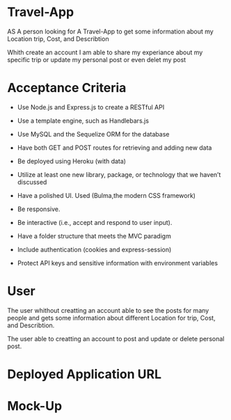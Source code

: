 # Travel-App

AS A person looking for A Travel-App to get some information about my Location trip, Cost, and Describtion 

Whith create an account I am able to share my experiance about my specific trip or update my personal post or even delet my post

# Acceptance Criteria

* Use Node.js and Express.js to create a RESTful API

* Use a template engine, such as Handlebars.js

* Use MySQL and the Sequelize ORM for the database

* Have both GET and POST routes for retrieving and adding new data

* Be deployed using Heroku (with data)

* Utilize at least one new library, package, or technology that we haven’t discussed

* Have a polished UI. Used (Bulma,the modern CSS framework)

* Be responsive.

* Be interactive (i.e., accept and respond to user input).

* Have a folder structure that meets the MVC paradigm

* Include authentication (cookies and express-session)

* Protect API keys and sensitive information with environment variables

# User
The user whithout creatting an account able to see the posts for many people and
gets some information about different Location for trip, Cost, and Describtion.

The user able to creatting an account to post and update or delete personal post.


# Deployed Application URL

# Mock-Up
